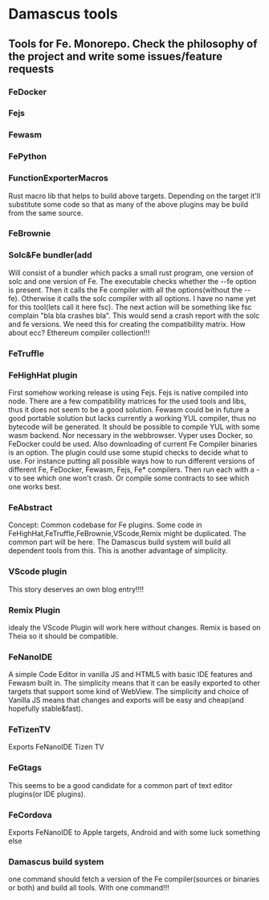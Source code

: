 # Damascus tools

## Tools for Fe. Monorepo. Check the philosophy of the project and write some issues/feature requests

### FeDocker

### Fejs

### Fewasm

### FePython

### FunctionExporterMacros

Rust macro lib that helps to build above targets.
Depending on the target it'll substitute some code
so that as many of the above plugins may be build from the same source.

### FeBrownie

### Solc\&Fe bundler(add

Will consist of a bundler which packs a small rust program,
one version of solc and one version of Fe.
The executable checks whether the --fe option is present.
Then it calls the Fe compiler with all the options(without the --fe).
Otherwise it calls the solc compiler with all options.
I have no name yet for this tool(lets call it here fsc).
The next action will be something like fsc complain "bla bla crashes bla".
This would send a crash report with the solc and fe versions.
We need this for creating the compatibility matrix.
How about ecc? Ethereum compiler collection!!!

### FeTruffle

### FeHighHat plugin

First somehow working release is using Fejs. Fejs is native compiled into node.
There are a few compatibility matrices for the used tools and libs, thus it does not seem to be a good solution.
Fewasm could be in future a good portable solution but lacks currently a working YUL compiler, thus no bytecode will be generated.
It should be possible to compile YUL with some wasm backend. Nor necessary in the webbrowser.
Vyper uses Docker, so FeDocker could be used. Also downloading of current Fe Compiler binaries is an option.
The plugin could use some stupid checks to decide what to use.
For instance putting all possible ways how to run different versions of different Fe, FeDocker, Fewasm, Fejs, Fe\* compilers.
Then run each with a -v to see which one won't crash. Or compile some contracts to see which one works best.

### FeAbstract

Concept: Common codebase for Fe plugins. Some code in FeHighHat,FeTruffle,FeBrownie,VScode,Remix might be duplicated.
The common part will be here. The Damascus build system will build all dependent tools from this.
This is another advantage of simplicity.

### VScode plugin

This story deserves an own blog entry!!!!

### Remix Plugin

idealy the VScode Plugin will work here without changes. Remix is based on Theia so it should be compatible.

### FeNanoIDE

A simple Code Editor in vanilla JS and HTML5 with basic IDE features and Fewasm built in.
The simplicity means that it can be easily exported to other targets that support some kind of WebView.
The simplicity and choice of Vanilla JS means that changes and exports will be easy and cheap(and hopefully stable\&fast).

### FeTizenTV

Exports FeNanoIDE Tizen TV

### FeGtags

This seems to be a good candidate for a common part of text editor plugins(or IDE plugins).

### FeCordova

Exports FeNanoIDE to Apple targets, Android and with some luck something else

### Damascus build system

one command should fetch a version of the Fe compiler(sources or binaries or both) and build all tools.
With one command!!!
